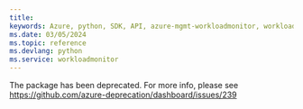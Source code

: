 ```yaml
---
title: 
keywords: Azure, python, SDK, API, azure-mgmt-workloadmonitor, workloadmonitor
ms.date: 03/05/2024
ms.topic: reference
ms.devlang: python
ms.service: workloadmonitor
---
```

The package has been deprecated. For more info, please see https://github.com/azure-deprecation/dashboard/issues/239

